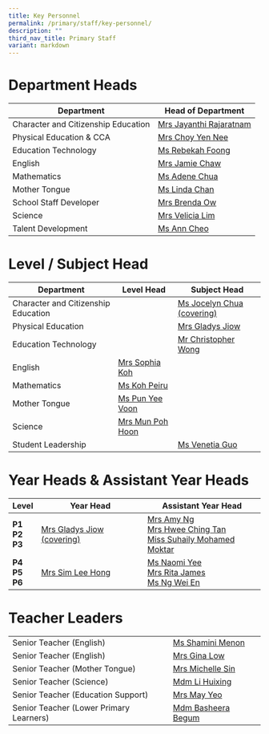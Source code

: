 ```yaml
---
title: Key Personnel
permalink: /primary/staff/key-personnel/
description: ""
third_nav_title: Primary Staff
variant: markdown
---
```

# Department Heads

| Department | Head of Department | 
| -------- | -------- |
|Character and Citizenship Education| [Mrs Jayanthi Rajaratnam ](jayanthi_kadiresan@schools.gov.sg)
|Physical Education &amp; CCA| [Mrs Choy Yen Nee  ](mailto:tan_yen_nee@schools.gov.sg)
Education Technology|[Ms Rebekah Foong](mailto:foong_chen_kai_rebekah@schools.gov.sg)
English| [Mrs Jamie Chaw](mailto:lo_hwee_ling_jamie@schools.gov.sg)
Mathematics|[Ms Adene Chua ](mailto:chua_yuen_yee@schools.gov.sg)
Mother Tongue|[Ms Linda Chan ](mailto:chan_pei_chui@schools.gov.sg)
School Staff Developer|[Mrs Brenda Ow](mailto:koh_li_ying_brenda@schools.gov.sg)
Science|[Mrs Velicia Lim](mailto:foo_wei_tint_velicia@schools.gov.sg)
Talent Development| [Ms Ann Cheo](mailto:ann_cheo@schools.gov.sg)

# Level / Subject Head 

| Department | Level  Head|Subject Head |
| -------- | -------- |-------- |
|Character and Citizenship Education|| [Ms Jocelyn Chua (covering)](mailto:Jocelyn_CHUA@schools.gov.sg)
|Physical Education|| [Mrs Gladys Jiow](mailto:tan_tsu_pei_gladys@schools.gov.sg)
Education Technology||[Mr Christopher Wong](mailto:christopher_wong_say_eng@schools.gov.sg)
English| [Mrs Sophia Koh ](mailto:koh_pei_chen_sophia@schools.gov.sg	)
Mathematics|[Ms Koh Peiru](mailto:koh_pei_loo@schools.gov.sg)|
Mother Tongue|[Ms Pun Yee Voon](mailto:pun_yee_voon@schools.gov.sg)
Science|[Mrs Mun Poh Hoon](mailto:chua_poh_hoon@schools.gov.sg)
Student Leadership||[Ms Venetia Guo](mailto:guo_yixin_venetia@schools.gov.sg)

# Year Heads &amp; Assistant Year Heads


| **Level** | **Year Head** |**Assistant Year Head** |
| -------- | -------- |-------- |
| **P1<br>P2<br>P3**|[Mrs Gladys Jiow (covering)](mailto:tan_tsu_pei_gladys@schools.gov.sg)|[Mrs Amy Ng](mailto:fang_yingying_amy@schools.gov.sg)<br>[Mrs Hwee Ching Tan](mailto:tan_sian_huang@schools.gov.sg)<br>[Miss Suhaily Mohamed Moktar](mailto:suhaily_md_moktar@schools.gov.sg)
| **P4<br>P5<br>P6**|[Mrs Sim Lee Hong](mailto:chua_lee_hong@schools.gov.sg)|[Ms Naomi Yee](mailto:yee_yee_may_naomi@schools.gov.sg)<br>[Mrs Rita James](mailto:rita_james@schools.gov.sg)<br>[Ms Ng Wei En](mailto:ng_wei_en@schools.gov.sg)


# Teacher Leaders

|| |
| -------- | -------- |
|Senior Teacher (English)| [Ms Shamini Menon](mailto:shamini_menon@schools.gov.sg)| 
|Senior Teacher (English)| [Mrs Gina Low](mailto:gina_chia@schools.gov.sg)| 
|Senior Teacher (Mother&nbsp;Tongue)| [Mrs Michelle Sin](mailto:michelle_sin@schools.gov.sg)| 
|Senior Teacher (Science)| [Mdm Li Huixing](mailto:loi_huey_shing@schools.gov.sg)| 
|Senior Teacher (Education Support)| [Mrs May Yeo](mailto:nam_mei_lin_may@schools.gov.sg)| 
|Senior Teacher (Lower Primary Learners)| [Mdm Basheera Begum](mailto:basheera_begum_syed_sult@schools.gov.sg)|